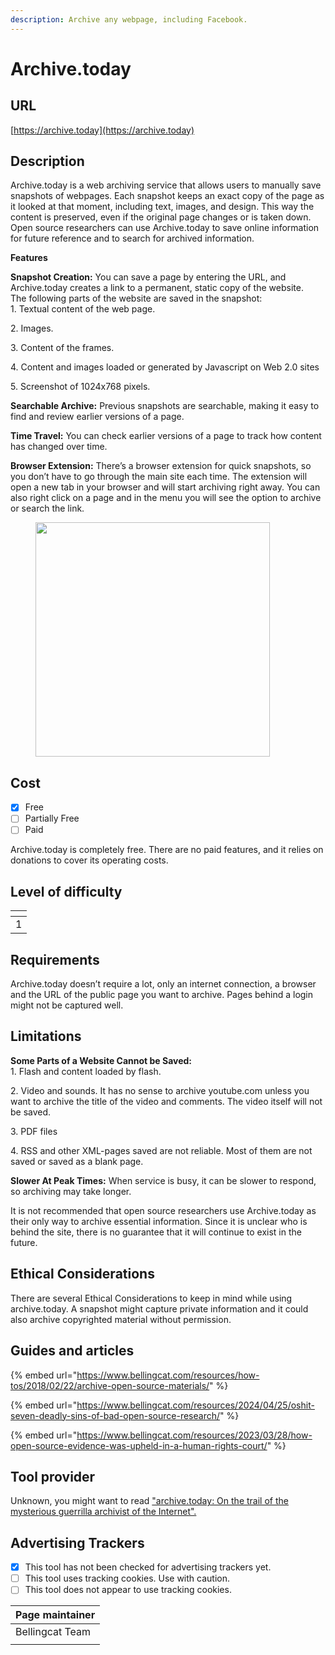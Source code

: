 ```yaml
---
description: Archive any webpage, including Facebook.
---
```


# Archive.today

## URL

[https://archive.today](https://archive.today)

## Description

Archive.today is a web archiving service that allows users to manually save snapshots of webpages. Each snapshot keeps an exact copy of the page as it looked at that moment, including text, images, and design. This way the content is preserved, even if the original page changes or is taken down. Open source researchers can use Archive.today to save online information for future reference and to search for archived information.&#x20;

**Features**

**Snapshot Creation:** You can save a page by entering the URL, and Archive.today creates a link to a permanent, static copy of the website.\
The following parts of the website are saved in the snapshot:\
1\. Textual content of the web page.

2\. Images.

3\. Content of the frames.

4\. Content and images loaded or generated by Javascript on Web 2.0 sites

5\. Screenshot of 1024x768 pixels.

**Searchable Archive:** Previous snapshots are searchable, making it easy to find and review earlier versions of a page.

**Time Travel:** You can check earlier versions of a page to track how content has changed over time.&#x20;

**Browser Extension:** There’s a browser extension for quick snapshots, so you don’t have to go through the main site each time. The extension will open a new tab in your browser and will start archiving right away. You can also right click on a page and in the menu you will see the option to archive or search the link.

<figure><img src="https://lh7-qw.googleusercontent.com/docsz/AD_4nXdrq2mFIlW2W9kpCJsJMO_Nxi-Osq0LlD4XF4Dk9387XdKtUgMKj3FPafHUHPfkRlIOb1r_EVPKVKtgBWJJE3b77QjdBQgxH52pOnbJWUiKCobJuy0kl0zDhZnd9eIEZRIgOphy3hab-jh-67YXHtVibhZo?key=N8n3IJmjukzCQxoDPVpaj1B7" alt="" width="375"><figcaption></figcaption></figure>

## Cost

* [x] Free
* [ ] Partially Free
* [ ] Paid

Archive.today is completely free. There are no paid features, and it relies on donations to cover its operating costs.

## Level of difficulty

<table><thead><tr><th data-type="rating" data-max="5"></th></tr></thead><tbody><tr><td>1</td></tr></tbody></table>

## Requirements

Archive.today doesn’t require a lot, only an internet connection, a browser and the URL of the public page you want to archive. Pages behind a login might not be captured well.

## Limitations

**Some Parts of a Website Cannot be Saved:**\
1\. Flash and content loaded by flash.

2\. Video and sounds. It has no sense to archive youtube.com unless you want to archive the title of the video and comments. The video itself will not be saved.

3\. PDF files&#x20;

4\. RSS and other XML-pages saved are not reliable. Most of them are not saved or saved as a blank page.

**Slower At Peak Times:** When service is busy, it can be slower to respond, so archiving may take longer.

It is not recommended that open source researchers use Archive.today as their only way to archive essential information. Since it is unclear who is behind the site, there is no guarantee that it will continue to exist in the future.&#x20;

## Ethical Considerations

There are several Ethical Considerations to keep in mind while using archive.today. A snapshot might capture private information and it could also archive copyrighted material without permission.

## Guides and articles

{% embed url="https://www.bellingcat.com/resources/how-tos/2018/02/22/archive-open-source-materials/" %}

{% embed url="https://www.bellingcat.com/resources/2024/04/25/oshit-seven-deadly-sins-of-bad-open-source-research/" %}

{% embed url="https://www.bellingcat.com/resources/2023/03/28/how-open-source-evidence-was-upheld-in-a-human-rights-court/" %}

## Tool provider

Unknown, you might want to read ["archive.today: On the trail of the mysterious guerrilla archivist of the Internet".](https://gyrovague.com/2023/08/05/archive-today-on-the-trail-of-the-mysterious-guerrilla-archivist-of-the-internet/)

## Advertising Trackers

* [x] This tool has not been checked for advertising trackers yet.
* [ ] This tool uses tracking cookies. Use with caution.
* [ ] This tool does not appear to use tracking cookies.

| Page maintainer |
| --------------- |
| Bellingcat Team |
|                 |
